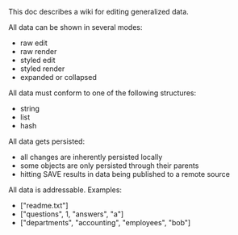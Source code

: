 <p>
This doc describes a wiki for editing generalized data.
<p>
All data can be shown in several modes:

* raw edit
* raw render
* styled edit
* styled render
* expanded or collapsed

<p>
All data must conform to one of the following structures:

* string
* list
* hash

<p>
All data gets persisted:

* all changes are inherently persisted locally
* some objects are only persisted through their parents
* hitting SAVE results in data being published to a remote source

<p>
All data is addressable.  Examples:

* ["readme.txt"]
* ["questions", 1, "answers", "a"]
* ["departments", "accounting", "employees", "bob"]

